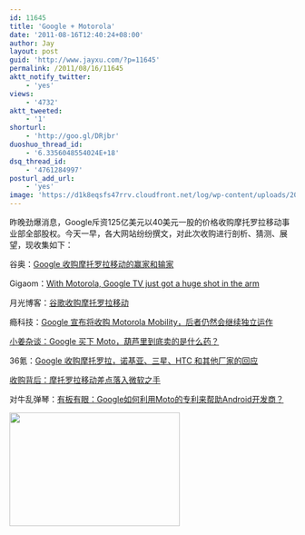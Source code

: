 ```yaml
---
id: 11645
title: 'Google + Motorola'
date: '2011-08-16T12:40:24+08:00'
author: Jay
layout: post
guid: 'http://www.jayxu.com/?p=11645'
permalink: /2011/08/16/11645
aktt_notify_twitter:
    - 'yes'
views:
    - '4732'
aktt_tweeted:
    - '1'
shorturl:
    - 'http://goo.gl/DRjbr'
duoshuo_thread_id:
    - '6.3356048554024E+18'
dsq_thread_id:
    - '4761284997'
posturl_add_url:
    - 'yes'
image: 'https://d1k8eqsfs47rrv.cloudfront.net/log/wp-content/uploads/2011/08/2774_1.jpg'
---
```


<p>昨晚劲爆消息，Google斥资125亿美元以40美元一股的价格收购摩托罗拉移动事业部全部股权。今天一早，各大网站纷纷撰文，对此次收购进行剖析、猜测、展望，现收集如下：</p>
<p>谷奥：<a href="http://www.guao.hk/posts/google-motorola-here-are-the-winners-and-losers.html" target="_blank">Google 收购摩托罗拉移动的赢家和输家</a></p>
<p>Gigaom：<a href="http://gigaom.com/video/google-tv-motorola/?utm_source=feedburner&amp;utm_medium=feed&amp;utm_campaign=Feed%3A+OmMalik+%28GigaOM%3A+Tech%29" target="_blank">With Motorola, Google TV just got a huge shot in the arm</a></p>
<p>月光博客：<a href="http://www.williamlong.info/archives/2774.html" target="_blank">谷歌收购摩托罗拉移动</a></p>
<p>瘾科技：<a href="http://cn.engadget.com/2011/08/15/google-acquiring-motorola-mobility/" target="_blank">Google 宣布将收购 Motorola Mobility，后者仍然会继续独立运作</a></p>
<p><a href="http://cn.engadget.com/2011/08/15/on-googles-motorola-mobility-acquisition/" target="_blank">小姜杂谈：Google 买下 Moto，葫芦里到底卖的是什么药？</a></p>
<p>36氪：<a href="http://www.36kr.com/p/40321.html" target="_blank">Google 收购摩托罗拉，诺基亚、三星、HTC 和其他厂家的回应</a></p>
<p><a href="http://www.36kr.com/p/40305.html" target="_blank">收购背后：摩托罗拉移动差点落入微软之手</a></p>
<p>对牛乱弹琴：<a href="http://blog.donews.com/keso/archive/2011/08/16/1583725.aspx" target="_blank">有板有眼：Google如何利用Moto的专利来帮助Android开发商？</a></p>
<p><a href="http://www.jayxu.com/log/wp-content/uploads/2011/08/2774_1.jpg"><img alt="" class="alignnone size-full wp-image-11647" height="200" src="http://www.jayxu.com/log/wp-content/uploads/2011/08/2774_1.jpg" title="2774_1" width="300" /></a></p>

